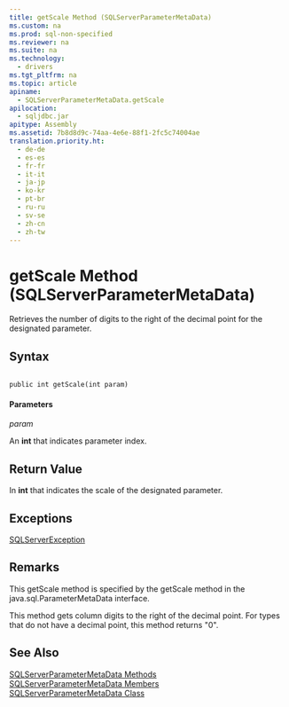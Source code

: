 ```yaml
---
title: getScale Method (SQLServerParameterMetaData)
ms.custom: na
ms.prod: sql-non-specified
ms.reviewer: na
ms.suite: na
ms.technology: 
  - drivers
ms.tgt_pltfrm: na
ms.topic: article
apiname: 
  - SQLServerParameterMetaData.getScale
apilocation: 
  - sqljdbc.jar
apitype: Assembly
ms.assetid: 7b8d8d9c-74aa-4e6e-88f1-2fc5c74004ae
translation.priority.ht: 
  - de-de
  - es-es
  - fr-fr
  - it-it
  - ja-jp
  - ko-kr
  - pt-br
  - ru-ru
  - sv-se
  - zh-cn
  - zh-tw
---
```

# getScale Method (SQLServerParameterMetaData)
  Retrieves the number of digits to the right of the decimal point for the designated parameter.  
  
## Syntax  
  
```  
  
public int getScale(int param)  
```  
  
#### Parameters  
 *param*  
  
 An **int** that indicates parameter index.  
  
## Return Value  
 In **int** that indicates the scale of the designated parameter.  
  
## Exceptions  
 [SQLServerException](../content/SQLServerException-Class.md)  
  
## Remarks  
 This getScale method is specified by the getScale method in the java.sql.ParameterMetaData interface.  
  
 This method gets column digits to the right of the decimal point. For types that do not have a decimal point, this method returns "0".  
  
## See Also  
 [SQLServerParameterMetaData Methods](../content/SQLServerParameterMetaData-Methods.md)   
 [SQLServerParameterMetaData Members](../content/SQLServerParameterMetaData-Members.md)   
 [SQLServerParameterMetaData Class](../content/SQLServerParameterMetaData-Class.md)  
  
  